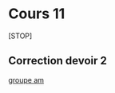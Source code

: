 # Cours 11

[STOP]

## Correction devoir 2 
[groupe am](https://forms.office.com/Pages/ResponsePage.aspx?id=x5Wp_94QyE6V2yjtBXZFXdLFAGnr8T1OlA16PpceeFJUNzZTU0dSQVVKM0VCRjdIUFpVRTdLQzJVNi4u)
